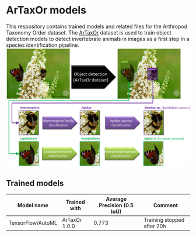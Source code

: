 # ArTaxOr models
This respository contains trained models and related files for the Arthropod Taxonomy Order dataset. The [ArTaxOr](https://www.kaggle.com/mistag/arthropod-taxonomy-orders-object-detection-dataset) dataset is used to train object detection models to detect invertebrate animals in images as a first step in a species identification pipeline.
![Arthropod detection pipeline](ArTaxOr.png)

## Trained models
Model name | Trained with | Average Precision (0.5 IoU) | Comment
------------ | ------------- | ------------- | -------------
TensorFlow/AutoML | ArTaxOr 1.0.0 | 0.773 | Training stopped after 20h

